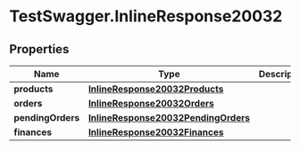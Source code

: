 # TestSwagger.InlineResponse20032

## Properties

Name | Type | Description | Notes
------------ | ------------- | ------------- | -------------
**products** | [**InlineResponse20032Products**](InlineResponse20032Products.md) |  | [optional] 
**orders** | [**InlineResponse20032Orders**](InlineResponse20032Orders.md) |  | [optional] 
**pendingOrders** | [**InlineResponse20032PendingOrders**](InlineResponse20032PendingOrders.md) |  | [optional] 
**finances** | [**InlineResponse20032Finances**](InlineResponse20032Finances.md) |  | [optional] 


